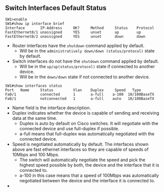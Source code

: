 
## Switch Interfaces Default Status
```
SW1>enable
SW1#show ip interface brief
Interface       IP-Address     OK?     Method     Status    Protocol
FastEthernet0/1 unassigned     YES     unset      up        up
FastEthernet0/2 unassigned     YES     unset      down      down
```

* Router interfaces have the `shutdown` command applied by default.
	*  Will be in the `administratively down/down (status/protocol)` state by default.
* Switch interfaces do not have the `shutdown` command applied by default.
	* Will be in the `up/up(status/protocol)` state if connected to another device.
	* Will be in the `down/down` state if not connected to another device.

```
SW1#show interfaces status
Port   Name     Status         Vlan    Duplex     Speed   Type
Fa0/1           connected      1       a-full    a-100  10/100BaseTX
Fa0/1           notconnected   1       a-full    auto   10/100BaseTX
```
* Name field is the interface description.
* Duplex indicates whether the device is capable of sending and receiving data at the same time.
	* Duplex is auto by default on Cisco switches. It will negotiate with the connected device and use full-duplex if possible.
	* a-full means that full-duplex was automatically negotiated with the connected device.
* Speed is negotiated automatically by default. The interfaces shown above are fast ethernet interfaces so they are capable of speeds of 10Mbps and 100 Mbps.
	* The switch will automatically negotiate the speed and pick the highest speed possible by both, the device and the interface that it is connected to.
	* a-100 in this case means that a speed of 100Mbps was automatically negotiated between the device and the interface it is connected to. 
* 